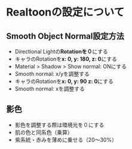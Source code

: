 # Realtoonの設定について

## Smooth Object Normal設定方法

- Directional Lightの**Rotationを０**にする
- キャラのRotationを**x: 0, y: 180, z: 0**にする
- Material > Shadow > Show normal: ONにする
- Smooth normal: x/yを調整する
- キャラのRotationを**x: 0, y: 90 z: 0**にする
- Smooth normal: xを調整する

## 影色

- 影色を調整する際は環境光を０にする
- 肌の色と同系色（乗算）
- 紫系統・赤みを薄めに乗せる（20～30%）